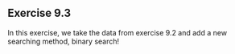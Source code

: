 ## Exercise 9.3

In this exercise, we take the data from exercise 9.2 and add a new searching method, binary search!